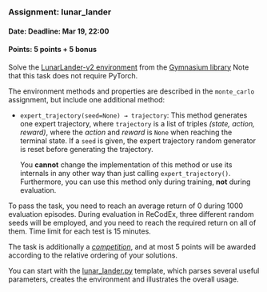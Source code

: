 ### Assignment: lunar_lander
#### Date: Deadline: Mar 19, 22:00
#### Points: 5 points + 5 bonus

Solve the [LunarLander-v2 environment](https://gymnasium.farama.org/environments/box2d/lunar_lander/)
from the [Gymnasium library](https://gymnasium.farama.org/) Note that this task
does not require PyTorch.

The environment methods and properties are described in the `monte_carlo` assignment,
but include one additional method:
- `expert_trajectory(seed=None) → trajectory`: This method generates one expert
  trajectory, where `trajectory` is a list of triples _(state, action, reward)_,
  where the _action_ and _reward_ is `None` when reaching the terminal state.
  If a `seed` is given, the expert trajectory random generator is reset before
  generating the trajectory.

  You **cannot** change the implementation of this method or use its internals in
  any other way than just calling `expert_trajectory()`. Furthermore,
  you can use this method only during training, **not** during evaluation.

To pass the task, you need to reach an average return of 0 during 1000 evaluation episodes.
During evaluation in ReCodEx, three different random seeds will be employed, and
you need to reach the required return on all of them. Time limit for each test
is 15 minutes.

The task is additionally a [_competition_](https://ufal.mff.cuni.cz/courses/npfl139/2324-summer#competitions),
and at most 5 points will be awarded according to the relative ordering of your
solutions.

You can start with the [lunar_lander.py](https://github.com/ufal/npfl139/tree/master/labs/03/lunar_lander.py)
template, which parses several useful parameters, creates the environment
and illustrates the overall usage.
